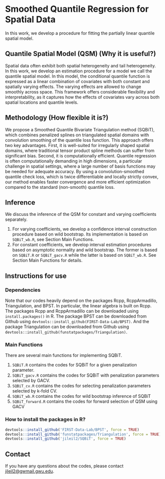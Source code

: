 # Smoothed Quantile Regression for Spatial Data

In this work, we develop a procedure for fitting the partially linear quantile spatial model.


## Quantile Spatial Model (QSM) (Why it is useful?)
Spatial data often exhibit both spatial heterogeneity and tail heterogeneity. In this work, we develop an estimation procedure for a model we call the quantile spatial model. In this model, the conditional quantile function is expressed as a linear combination of covariates with both constant and spatially varying effects. The varying effects are allowed to change smoothly across space. This framework offers considerable flexibility and interpretability, as it captures how the effects of covariates vary across both spatial locations and quantile levels.

## Methodology (How flexible it is?)
We propose a Smoothed Quantile Bivariate Triangulation method (SQBiT), which combines penalized splines on triangulated spatial domains with convolution smoothing of the quantile loss function. This approach offers two key advantages. First, it is well-suited for irregularly shaped spatial domains, where traditional tensor product spline methods can suffer from significant bias. Second, it is computationally efficient. Quantile regression is often computationally demanding in high dimensions, a particular challenge in spatial settings, where a large number of basis functions may be needed for adequate accuracy. By using a convolution-smoothed quantile check loss, which is twice differentiable and locally strictly convex, our method enables faster convergence and more efficient optimization compared to the standard (non-smooth) quantile loss.

## Inference

We discuss the inference of the QSM for constant and varying coefficients separately. 

1. For varying coefficients, we develop a confidence interval construction procedure based on wild bootstrap. Its implementation is based on `SQBiT_wb.R`, see Section Main Functions.
2. For constant coefficients, we develop interval estimation procedures based on asymptotic normality and wild bootstrap. The former is based on `SQBiT.R` or `SQBiT_gacv.R` while the latter is based on `SQBiT_wb.R`. See Section Main Functions for details.

## Instructions for use

### Dependencies

Note that our codes heavily depend on the packages Rcpp, RcppArmadillo, Triangulation, and BPST. In particular, the linear algebra is built on Rcpp. The packages Rcpp and RcppArmadillo can be downloaded using `install.packages()` in R. The package BPST can be downloaded from Github using `devtools::install_github(FIRST-Data-Lab/BPST)`. And the package Triangulation can be downloaded from Github using `devtools::install_github(funstatpackages/Triangulation)`.

### Main Functions

There are several main functions for implementing SQBiT. 

1. `SQBiT.R` contains the codes for SQBiT for a given penalization parameter.
2. `SQBiT_gacv.R` contains the codes for SQBiT with penalization parameters selected by GACV.
3. `SQBiT_cv.R` contains the codes for selecting penalization parameters selected by k-fold CV.
4. `SQBiT_wb.R` contains the codes for wild bootstrap inference of SQBiT
5. `SQBiT_forward.R` contains the codes for forward selection of QSM using GACV

### How to install the packages in R?

```r
devtools::install_github('FIRST-Data-Lab/BPST', force = TRUE)
devtools::install_github('funstatpackages/Triangulation', force = TRUE)
devtools::install_github('jileil2/SQBiT', force = TRUE)
```

## Contact
If you have any questions about the codes, please contact jileil2@gwmail.gwu.edu.
